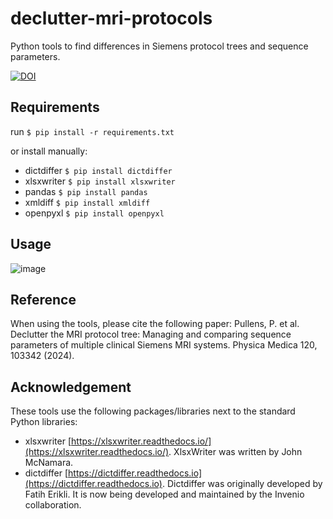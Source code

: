 # declutter-mri-protocols
Python tools to find differences in Siemens protocol trees and sequence parameters. 

[![DOI](https://zenodo.org/badge/638967134.svg)](https://zenodo.org/doi/10.5281/zenodo.10940450)

## Requirements

run `$ pip install -r requirements.txt` 

or install manually:

- dictdiffer `$ pip install dictdiffer` 
- xlsxwriter `$ pip install xlsxwriter`
- pandas `$ pip install pandas`
- xmldiff `$ pip install xmldiff`
- openpyxl `$ pip install openpyxl`

## Usage

![image](https://github.com/GIfMI/declutter-mri-protocols/assets/15831740/22347ca2-0318-4e09-816e-36e64ba3c5c5)


## Reference

When using the tools, please cite the following paper: Pullens, P. et al. Declutter the MRI protocol tree: Managing and comparing sequence parameters of multiple clinical Siemens MRI systems. Physica Medica 120, 103342 (2024).

## Acknowledgement

These tools use the following packages/libraries next to the standard Python libraries:

- xlsxwriter [https://xlsxwriter.readthedocs.io/](https://xlsxwriter.readthedocs.io/). XlsxWriter was written by John McNamara.
- dictdiffer [https://dictdiffer.readthedocs.io](https://dictdiffer.readthedocs.io). Dictdiffer was originally developed by Fatih Erikli. It is now being developed and maintained by the Invenio collaboration. 
